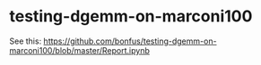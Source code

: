 # testing-dgemm-on-marconi100

See this: 
https://github.com/bonfus/testing-dgemm-on-marconi100/blob/master/Report.ipynb
